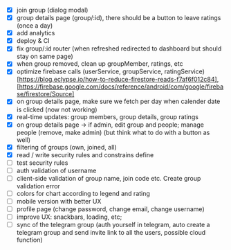 - [x] join group (dialog modal)
- [x] group details page (group/:id), there should be a button to leave ratings (once a day)
- [x] add analytics
- [x] deploy & CI
- [x] fix group/:id router (when refreshed redirected to dashboard but should stay on same page)
- [x] when group removed, clean up groupMember, ratings, etc
- [x] optimize firebase calls (userService, groupService, ratingService) [https://blog.eclypse.io/how-to-reduce-firestore-reads-f7af6f012c84], [https://firebase.google.com/docs/reference/android/com/google/firebase/firestore/Source]
- [x] on group details page, make sure we fetch per day when calender date is clicked (now not working)
- [x] real-time updates: group members, group details, group ratings
- [x] on group details page -> if admin, edit group and people; manage people (remove, make admin) (but think what to do with a button as well)
- [x] filtering of groups (own, joined, all)
- [x] read / write security rules and constrains define
- [ ] test security rules
- [ ] auth validation of username
- [ ] client-side validation of group name, join code etc. Create group validation error
- [ ] colors for chart according to legend and rating
- [ ] mobile version with better UX
- [ ] profile page (change password, change email, change username)
- [ ] improve UX: snackbars, loading, etc;
- [ ] sync of the telegram group (auth yourself in telegram, auto create a telegram group and send invite link to all the users, possible cloud function)
